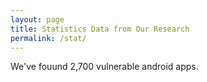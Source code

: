 ```yaml
---
layout: page
title: Statistics Data from Our Research
permalink: /stat/
---
```


We've fouund 2,700 vulnerable android apps.

